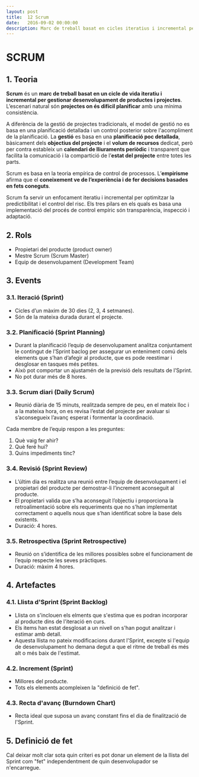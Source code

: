 ```yaml
---
layout: post
title:  12 Scrum
date:   2016-09-02 00:00:00
description: Marc de treball basat en cicles iteratius i incremental per gestionar projectes
---
```


# SCRUM

## 1. Teoria

**Scrum** és un **marc de treball basat en un cicle de vida iteratiu i incremental per gestionar desenvolupament de productes i projectes**. L’escenari natural són **projectes on és difícil planificar** amb una mínima consistència.

A diferència de la gestió de projectes tradicionals, el model de gestió no es basa en una planificació detallada i un control posterior sobre l'acompliment de la planificació. La **gestió** es basa en una **planificació poc detallada**, bàsicament dels **objectius del projecte** i el **volum de recursos** dedicat, però per contra estableix un **calendari de lliuraments periòdic** i transparent que facilita la comunicació i la compartició de l’**estat del projecte** entre totes les parts.

Scrum es basa en la teoria empírica de control de processos. L’**empirisme** afirma que el **coneixement ve de l’experiència i de fer decisions basades en fets coneguts**.

Scrum fa servir un enfocament iteratiu i incremental per optimitzar la predictibilitat i el control del risc. Els tres pilars en els quals es basa una implementació del procés de control empíric són transparència, inspecció i adaptació.

## 2. Rols

- Propietari del producte (product owner)
- Mestre Scrum (Scrum Master)
- Equip de desenvolupament (Development Team)

## 3. Events

### 3.1. Iteració (Sprint)

- Cicles d’un màxim de 30 dies (2, 3, 4 setmanes).
- Són de la mateixa durada durant el projecte.

### 3.2. Planificació (Sprint Planning)

- Durant la planificació l’equip de desenvolupament analitza conjuntament le contingut de l’Sprint baclog per assegurar un enteniment comú dels elements que s’han d’afegir al producte,  que es pode reestimar i desglosar en tasques més petites.
- Això pot comportar un ajustamén de la previsió dels resultats de l’Sprint.
- No pot durar més de 8 hores.

### 3.3. Scrum diari (Daily Scrum)

- Reunió diària de 15 minuts, realitzada sempre de peu, en el mateix lloc i a la mateixa hora, on es revisa l’estat del projecte per avaluar si s’aconsegueix l’avanç esperat i formentar la coordinació.

Cada membre de l’equip respon a les preguntes:

1. Què vaig fer ahir?
2. Què feré hui?
3. Quins impediments tinc?

### 3.4. Revisió (Sprint Review)

- L’últim dia es realitza una reunió entre l’equip de desenvolupament i el propietari del producte per demostrar-li l’increment aconseguit al producte.
- El propietari valida que s’ha aconseguit l’objectiu i proporciona la retroalimentació sobre els requeriments que no s’han implementat correctament o aquells nous que s’han identificat sobre la base dels existents.
- Duració: 4 hores.

### 3.5. Retrospectiva (Sprint Retrospective)

- Reunió on s’identifica de les millores possibles sobre el funcionament de l’equip respecte les seves pràctiques.
- Duració: màxim 4 hores.

## 4. Artefactes

### 4.1. Llista d'Sprint (Sprint Backlog)

- Llista on s'inclouen els elments que s'estima que es podran incorporar al producte dins de l'iteració en curs.
- Els items han estat desglosat a un nivell on s'han pogut analitzar i estimar amb detall.
- Aquesta llista no pateix modificacions durant l'Sprint, excepte si l'equip de desenvolupament ho demana degut a que el ritme de treball és més alt o més baix de l'estimat.

### 4.2. Increment (Sprint)

- Millores del producte.
- Tots els elements acompleixen la "definició de fet".

### 4.3. Recta d'avanç (Burndown Chart)

- Recta ideal que suposa un avanç constant fins el dia de finalització de l'Sprint.

## 5. Definició de fet

Cal deixar molt clar sota quin criteri es pot donar un element de la llista del Sprint com "fet" independentment de quin desenvolupador se n'encarregue.

